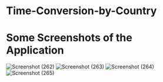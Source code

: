# Time-Conversion-by-Country

# Some Screenshots of the Application

![Screenshot (262)](https://github.com/itsamaan/Time-Conversion-by-Country/assets/99782520/2abc3ccf-e111-475f-9cbe-42f62e45b086)
![Screenshot (263)](https://github.com/itsamaan/Time-Conversion-by-Country/assets/99782520/a5c224ab-d665-4655-a1c8-337d7094a0f3)
![Screenshot (264)](https://github.com/itsamaan/Time-Conversion-by-Country/assets/99782520/f856e6f8-ef09-427d-9210-7db0f119d3de)
![Screenshot (265)](https://github.com/itsamaan/Time-Conversion-by-Country/assets/99782520/d776214b-ca84-4362-9846-859725480e3e)

